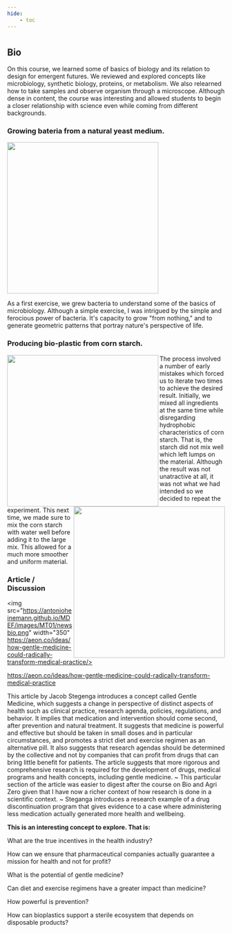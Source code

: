 ```yaml
---
hide:
    - toc
---
```

#
## Bio

On this course, we learned some of basics of biology and its relation to design for emergent futures. We reviewed and explored concepts like microbiology, synthetic biology, proteins, or metabolism. We also relearned how to take samples and observe organism through a microscope. Although dense in content, the course was interesting and allowed students to begin a closer relationship with science even while coming from different backgrounds.


### Growing bateria from a natural yeast medium.
<img src="https://antonioheinemann.github.io/MDEF/images/MT01/bacteria.jpg" width="350" />

As a first exercise, we grew bacteria to understand some of the basics of microbiology. Although a simple exercise, I was intrigued by the simple and ferocious power of bacteria. It's capacity to grow "from nothing," and to generate geometric patterns that portray nature's perspective of life.


### Producing bio-plastic from corn starch.
<img src="https://antonioheinemann.github.io/MDEF/images/MT01/cooking.jpg" width="350" align="left"/>
<img src="https://antonioheinemann.github.io/MDEF/images/MT01/plasticvid.mp4" width="350" align="right"/>


The process involved a number of early mistakes which forced us to iterate two times to achieve the desired result. Initially, we mixed all ingredients at the same time while disregarding hydrophobic characteristics of corn starch. That is, the starch did not mix well which left lumps on the material. Although the result was not unatractive at all, it was not what we had intended so we decided to repeat the experiment. This next time, we made sure to mix the corn starch with water well before adding it to the large mix. This allowed for a much more smoother and uniform material.




### Article / Discussion
<img src="https://antonioheinemann.github.io/MDEF/images/MT01/newsbio.png" width="350" https://aeon.co/ideas/how-gentle-medicine-could-radically-transform-medical-practice/>


https://aeon.co/ideas/how-gentle-medicine-could-radically-transform-medical-practice

This article by Jacob Stegenga introduces a concept called Gentle Medicine, which suggests a change in perspective of distinct aspects of health such as clinical practice, research agenda, policies, regulations, and behavior. It implies that medication and intervention should come second, after prevention and natural treatment. It suggests that medicine is powerful and effective but should be taken in small doses and in particular circumstances, and promotes a strict diet and exercise regimen as an alternative pill. It also suggests that research agendas should be determined by the collective and not by companies that can profit from drugs that can bring little benefit for patients. The article suggests that more rigorous and comprehensive research is required for the development of drugs, medical programs and health concepts, including gentle medicine. ~ This particular section of the article was easier to digest after the course on Bio and Agri Zero given that I have now a richer context of how research is done in a scientific context. ~ Steganga introduces a research example of a drug discontinuation program that gives evidence to a case where administering less medication actually generated more health and wellbeing.


**This is an interesting concept to explore. That is:**

What are the true incentives in the health industry?

How can we ensure that pharmaceutical companies actually guarantee a mission for health and not for profit?

What is the potential of gentle medicine?

Can diet and exercise regimens have a greater impact than medicine?

How powerful is prevention?

How can bioplastics support a sterile ecosystem that depends on disposable products?
